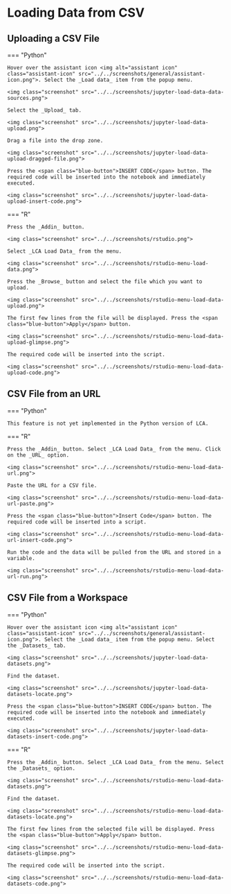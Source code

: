 # Loading Data from CSV

<!-- https://user-images.githubusercontent.com/46192475/182823773-7af97491-89d4-44f3-9996-9b08900d38e1.mp4 -->

## Uploading a CSV File

=== "Python"

    Hover over the assistant icon <img alt="assistant icon" class="assistant-icon" src="../../screenshots/general/assistant-icon.png">. Select the _Load data_ item from the popup menu.

    <img class="screenshot" src="../../screenshots/jupyter-load-data-data-sources.png">

    Select the _Upload_ tab.

    <img class="screenshot" src="../../screenshots/jupyter-load-data-upload.png">

    Drag a file into the drop zone.

    <img class="screenshot" src="../../screenshots/jupyter-load-data-upload-dragged-file.png">

    Press the <span class="blue-button">INSERT CODE</span> button. The required code will be inserted into the notebook and immediately executed.

    <img class="screenshot" src="../../screenshots/jupyter-load-data-upload-insert-code.png">

=== "R"

    Press the _Addin_ button.

    <img class="screenshot" src="../../screenshots/rstudio.png">

    Select _LCA Load Data_ from the menu.

    <img class="screenshot" src="../../screenshots/rstudio-menu-load-data.png">
    
    Press the _Browse_ button and select the file which you want to upload.

    <img class="screenshot" src="../../screenshots/rstudio-menu-load-data-upload.png">

    The first few lines from the file will be displayed. Press the <span class="blue-button">Apply</span> button.

    <img class="screenshot" src="../../screenshots/rstudio-menu-load-data-upload-glimpse.png">

    The required code will be inserted into the script.

    <img class="screenshot" src="../../screenshots/rstudio-menu-load-data-upload-code.png">

## CSV File from an URL

=== "Python"

    This feature is not yet implemented in the Python version of LCA.

=== "R"

    Press the _Addin_ button. Select _LCA Load Data_ from the menu. Click on the _URL_ option.

    <img class="screenshot" src="../../screenshots/rstudio-menu-load-data-url.png">

    Paste the URL for a CSV file.

    <img class="screenshot" src="../../screenshots/rstudio-menu-load-data-url-paste.png">

    Press the <span class="blue-button">Insert Code</span> button. The required code will be inserted into a script.

    <img class="screenshot" src="../../screenshots/rstudio-menu-load-data-url-insert-code.png">

    Run the code and the data will be pulled from the URL and stored in a variable.

    <img class="screenshot" src="../../screenshots/rstudio-menu-load-data-url-run.png">

## CSV File from a Workspace

=== "Python"

    Hover over the assistant icon <img alt="assistant icon" class="assistant-icon" src="../../screenshots/general/assistant-icon.png">. Select the _Load data_ item from the popup menu. Select the _Datasets_ tab.

    <img class="screenshot" src="../../screenshots/jupyter-load-data-datasets.png">

    Find the dataset.

    <img class="screenshot" src="../../screenshots/jupyter-load-data-datasets-locate.png">

    Press the <span class="blue-button">INSERT CODE</span> button. The required code will be inserted into the notebook and immediately executed.

    <img class="screenshot" src="../../screenshots/jupyter-load-data-datasets-insert-code.png">

=== "R"

    Press the _Addin_ button. Select _LCA Load Data_ from the menu. Select the _Datasets_ option.

    <img class="screenshot" src="../../screenshots/rstudio-menu-load-data-datasets.png">

    Find the dataset.

    <img class="screenshot" src="../../screenshots/rstudio-menu-load-data-datasets-locate.png">

    The first few lines from the selected file will be displayed. Press the <span class="blue-button">Apply</span> button.

    <img class="screenshot" src="../../screenshots/rstudio-menu-load-data-datasets-glimpse.png">

    The required code will be inserted into the script.

    <img class="screenshot" src="../../screenshots/rstudio-menu-load-data-datasets-code.png">